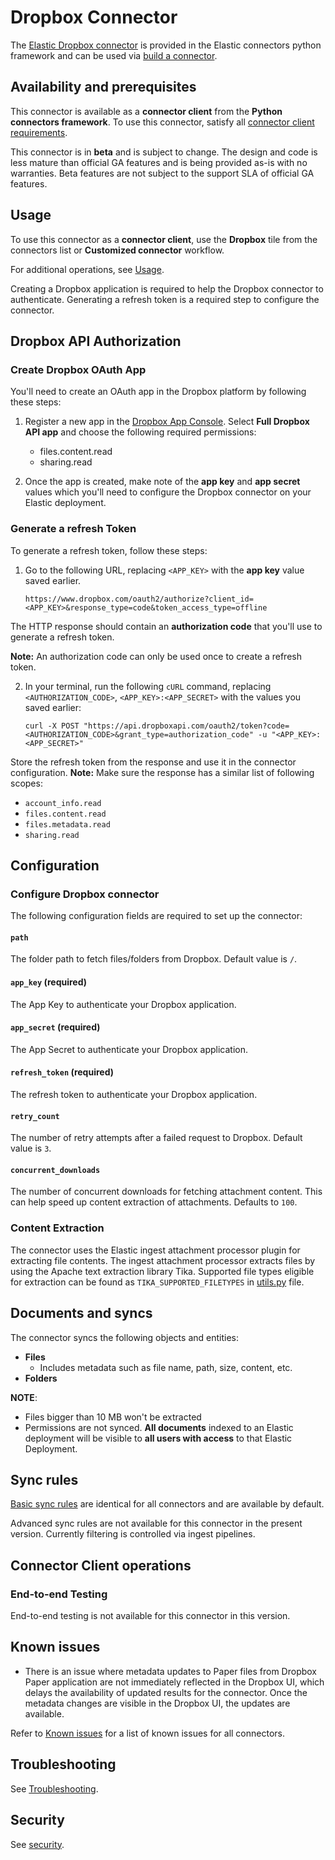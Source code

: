 # Dropbox Connector

The [Elastic Dropbox connector](../../connectors/sources/dropbox.py) is provided in the Elastic connectors python framework and can be used via [build a connector](https://www.elastic.co/guide/en/enterprise-search/current/build-connector.html).

## Availability and prerequisites

This connector is available as a **connector client** from the **Python connectors framework**. To use this connector, satisfy all [connector client requirements](https://www.elastic.co/guide/en/enterprise-search/master/build-connector.html).

This connector is in **beta** and is subject to change. The design and code is less mature than official GA features and is being provided as-is with no warranties. Beta features are not subject to the support SLA of official GA features.

## Usage

To use this connector as a **connector client**, use the **Dropbox** tile from the connectors list or **Customized connector** workflow.

For additional operations, see [Usage](https://www.elastic.co/guide/en/enterprise-search/master/connectors-usage.html).

Creating a Dropbox application is required to help the Dropbox connector to authenticate. Generating a refresh token is a required step to configure the connector.

## Dropbox API Authorization

### Create Dropbox OAuth App

You'll need to create an OAuth app in the Dropbox platform by following these steps:
1. Register a new app in the [Dropbox App Console](https://www.dropbox.com/developers/apps). Select **Full Dropbox API app** and choose the following required permissions:
    - files.content.read
    - sharing.read

2. Once the app is created, make note of the **app key** and **app secret** values which you'll need to configure the Dropbox connector on your Elastic deployment.

### Generate a refresh Token

To generate a refresh token, follow these steps:
1. Go to the following URL, replacing `<APP_KEY>` with the **app key** value saved earlier.
    ```shell
    https://www.dropbox.com/oauth2/authorize?client_id=<APP_KEY>&response_type=code&token_access_type=offline
    ```
    
The HTTP response should contain an **authorization code** that you'll use to generate a refresh token.

**Note:** An authorization code can only be used once to create a refresh token.

2. In your terminal, run the following `cURL` command, replacing `<AUTHORIZATION_CODE>`, `<APP_KEY>:<APP_SECRET>` with the values you saved earlier:
    ```shell
    curl -X POST "https://api.dropboxapi.com/oauth2/token?code=<AUTHORIZATION_CODE>&grant_type=authorization_code" -u "<APP_KEY>:<APP_SECRET>"
    ```
Store the refresh token from the response and use it in the connector configuration.
**Note:** Make sure the response has a similar list of following scopes:
   - `account_info.read`
   - `files.content.read`
   - `files.metadata.read`
   - `sharing.read`

## Configuration

### Configure Dropbox connector

The following configuration fields are required to set up the connector:

#### `path`

The folder path to fetch files/folders from Dropbox. Default value is `/`.

#### `app_key` (required)

The App Key to authenticate your Dropbox application.

#### `app_secret` (required)

The App Secret to authenticate your Dropbox application.

#### `refresh_token` (required)

The refresh token to authenticate your Dropbox application.

#### `retry_count`

The number of retry attempts after a failed request to Dropbox. Default value is `3`.

#### `concurrent_downloads`

The number of concurrent downloads for fetching attachment content. 
This can help speed up content extraction of attachments. Defaults to `100`.

### Content Extraction

The connector uses the Elastic ingest attachment processor plugin for extracting file contents. The ingest attachment processor extracts files by using the Apache text extraction library Tika. Supported file types eligible for extraction can be found as `TIKA_SUPPORTED_FILETYPES` in [utils.py](../../connectors/utils.py) file.

## Documents and syncs

The connector syncs the following objects and entities:
- **Files**
    - Includes metadata such as file name, path, size, content, etc.
- **Folders**

**NOTE**:
- Files bigger than 10 MB won't be extracted
- Permissions are not synced. **All documents** indexed to an Elastic deployment will be visible to **all users with access** to that Elastic Deployment.

## Sync rules

[Basic sync rules](https://www.elastic.co/guide/en/enterprise-search/8.9/sync-rules.html#sync-rules-basic "Basic sync rules") are identical for all connectors and are available by default.

Advanced sync rules are not available for this connector in the present version. Currently filtering is controlled via ingest pipelines.

## Connector Client operations

### End-to-end Testing

End-to-end testing is not available for this connector in this version.

## Known issues

- There is an issue where metadata updates to Paper files from Dropbox Paper application are not immediately reflected in the Dropbox UI, which delays the availability of updated results for the connector. Once the metadata changes are visible in the Dropbox UI, the updates are available.

Refer to [Known issues](https://www.elastic.co/guide/en/enterprise-search/master/connectors-known-issues.html) for a list of known issues for all connectors.

## Troubleshooting

See [Troubleshooting](https://www.elastic.co/guide/en/enterprise-search/master/connectors-troubleshooting.html).

## Security

See [security](https://www.elastic.co/guide/en/enterprise-search/master/connectors-security.html).

